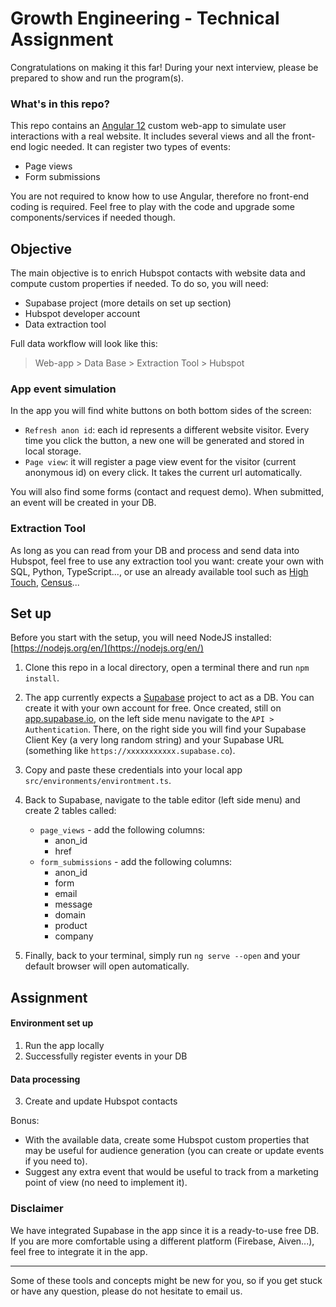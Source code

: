 # Growth Engineering - Technical Assignment

Congratulations on making it this far! During your next interview, please be prepared to show and run the program(s).

### What's in this repo?

This repo contains an [Angular 12](https://angular.io/docs) custom web-app to simulate user interactions with a real website. 
It includes several views and all the front-end logic needed.
It can register two types of events:
- Page views
- Form submissions

You are not required to know how to use Angular, therefore no front-end coding is required. Feel free to play with
the code and upgrade some components/services if needed though.







## Objective

The main objective is to enrich Hubspot contacts with website data and compute custom properties if needed. To do so, you will need:
- Supabase project (more details on set up section)
- Hubspot developer account
- Data extraction tool

Full data workflow will look like this:
> Web-app > Data Base > Extraction Tool > Hubspot

### App event simulation
In the app you will find white buttons on both bottom sides of the screen:
- `Refresh anon id`: each id represents a different website visitor. Every time you click the button, a new one
  will be generated and stored in local storage.
- `Page view`: it will register a page view event for the visitor (current anonymous id) on every click. It takes the current
  url automatically.

You will also find some forms (contact and request demo). When submitted, an event will be created in your DB.


### Extraction Tool
As long as you can read from your DB and process and send data into Hubspot, feel free to use any extraction tool you want: 
create your own with SQL, Python, TypeScript..., or use an already available tool such as 
[High Touch](https://hightouch.io/), [Census](https://www.getcensus.com/)...





## Set up

Before you start with the setup, you will need NodeJS installed: [https://nodejs.org/en/](https://nodejs.org/en/)
1. Clone this repo in a local directory, open a terminal there and run `npm install`.
2. The app currently expects a [Supabase](https://supabase.com/) project to act as a DB. 
You can create it with your own account for free.
Once created, still on [app.supabase.io](https://app.supabase.io/), on the left side menu navigate to the `API > Authentication`. There, on the right side you will find your Supabase Client Key (a very long random string) and your Supabase URL
(something like `https://xxxxxxxxxxx.supabase.co`).
3. Copy and paste these credentials into your local app `src/environments/environtment.ts`.
4. Back to Supabase, navigate to the table editor (left side menu) and create 2 tables called:
   - `page_views` - add the following columns:
     - anon_id
     - href
   - `form_submissions` - add the following columns:
     - anon_id
     - form
     - email
     - message
     - domain
     - product
     - company

5. Finally, back to your terminal, simply run `ng serve --open` and your default browser will open automatically.







## Assignment

#### Environment set up
1. Run the app locally 
2. Successfully register events in your DB

#### Data processing
3. Create and update Hubspot contacts 

Bonus:
- With the available data, create some Hubspot custom properties that may be useful for audience generation 
(you can create or update events if you need to).
- Suggest any extra event that would be useful to track from a marketing point of view (no need to implement it).





### Disclaimer

We have integrated Supabase in the app since it is a ready-to-use free DB. If you are more comfortable using
a different platform (Firebase, Aiven...), feel free to integrate it in the app. 

--- 

Some of these tools and concepts might be new for you, so if you get stuck or have any question, please do not hesitate to email us.
